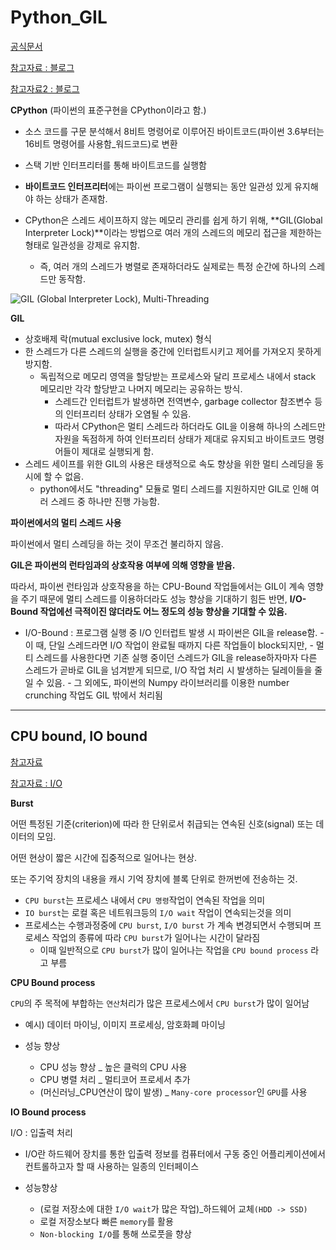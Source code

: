 # Python_GIL

[공식문서](https://wiki.python.org/moin/GlobalInterpreterLock)



[참고자료 : 블로그](https://hongl.tistory.com/240)

[참고자료2 : 블로그](https://seongonion.tistory.com/117)



**CPython** (파이썬의 표준구현을 CPython이라고 함.)

-   소스 코드를 구문 분석해서 8비트 명령어로 이루어진 바이트코드(파이썬 3.6부터는 16비트 명령어를 사용함_워드코드)로 변환
-   스택 기반 인터프리터를 통해 바이트코드를 실행함

-   **바이트코드 인터프리터**에는 파이썬 프로그램이 실행되는 동안 일관성 있게 유지해야 하는 상태가 존재함.

-   CPython은 스레드 세이프하지 않는 메모리 관리를 쉽게 하기 위해, **GIL(Global Interpreter Lock)**이라는 방법으로 여러 개의 스레드의 메모리 접근을 제한하는 형태로 일관성을 강제로 유지함.
    -   즉, 여러 개의 스레드가 병렬로 존재하더라도 실제로는 특정 순간에 하나의 스레드만 동작함.

![GIL (Global Interpreter Lock), Multi-Threading](https://blog.kakaocdn.net/dn/NMZMc/btq7Fh10ids/ldqiHOn73U62KEfO6USX40/img.png)

**GIL**

-   상호배제 락(mutual exclusive lock, mutex) 형식
-   한 스레드가 다른 스레드의 실행을 중간에 인터럽트시키고 제어를 가져오지 못하게 방지함.
    -   독립적으로 메모리 영역을 할당받는 프로세스와 달리 프로세스 내에서 stack 메모리만 각각 할당받고 나머지 메모리는 공유하는 방식.
        -   스레드간 인터럽트가 발생하면 전역변수, garbage collector 참조변수 등의 인터프리터 상태가 오염될 수 있음.
        -   따라서 CPython은 멀티 스레드라 하더라도 GIL을 이용해 하나의 스레드만 자원을 독점하게 하여 인터프리터 상태가 제대로 유지되고 바이트코드 명령어들이 제대로 실행되게 함.
-   스레드 세이프를 위한 GIL의 사용은 태생적으로 속도 향상을 위한 멀티 스레딩을 동시에 할 수 없음.
    -   python에서도 "threading" 모듈로 멀티 스레드를 지원하지만 GIL로 인해 여러 스레드 중 하나만 진행 가능함.



**파이썬에서의 멀티 스레드 사용**

파이썬에서 멀티 스레딩을 하는 것이 무조건 불리하지 않음.

**GIL은 파이썬의 런타임과의 상호작용 여부에 의해 영향을 받음.**

따라서, 파이썬 런타임과 상호작용을 하는 CPU-Bound 작업들에서는 GIL이 계속 영향을 주기 때문에 멀티 스레드를 이용하더라도 성능 향상을 기대하기 힘든 반면, **I/O-Bound 작업에선 극적이진 않더라도 어느 정도의 성능 향상을 기대할 수 있음.**

-    I/O-Bound : 프로그램 실행 중 I/O 인터럽트 발생 시 파이썬은 GIL을 release함.
    -   이 때, 단일 스레드라면 I/O 작업이 완료될 때까지 다른 작업들이 block되지만, 
    -   멀티 스레드를 사용한다면 기존 실행 중이던 스레드가 GIL을 release하자마자 다른 스레드가 곧바로 GIL을 넘겨받게 되므로, I/O 작업 처리 시 발생하는 딜레이들을 줄일 수 있음.
    -   그 외에도, 파이썬의 Numpy 라이브러리를 이용한 number crunching 작업도 GIL 밖에서 처리됨



----



## CPU bound, IO bound

[참고자료](https://taes-k.github.io/2021/06/05/cpu-io-bound/)

[참고자료 : I/O](https://chelseafandev.github.io/2021/07/13/os-io-system/)



**Burst**

어떤 특정된 기준(criterion)에 따라 한 단위로서 취급되는 연속된 신호(signal) 또는 데이터의 모임.

어떤 현상이 짧은 시간에 집중적으로 일어나는 현상.

또는 주기억 장치의 내용을 캐시 기억 장치에 블록 단위로 한꺼번에 전송하는 것.

-   `CPU burst`는 프로세스 내에서 `CPU 명령`작업이 연속된 작업을 의미
-   `IO burst`는 로컬 혹은 네트워크등의 `I/O wait` 작업이 연속되는것을 의미
-   프로세스는 수행과정중에 `CPU burst`, `I/O burst` 가 계속 변경되면서 수행되며 프로세스 작업의 종류에 따라 `CPU burst`가 일어나는 시간이 달라짐
    -   이때 일반적으로 `CPU burst`가 많이 일어나는 작업을 `CPU bound process` 라고 부름



**CPU Bound process**

`CPU`의 주 목적에 부합하는 `연산`처리가 많은 프로세스에서 `CPU burst`가 많이 일어남

-   예시) 데이터 마이닝, 이미지 프로세싱, 암호화폐 마이닝

-   성능 향상
    -   CPU 성능 향상 _ 높은 클럭의 CPU 사용
    -   CPU 병렬 처리 _ 멀티코어 프로세서 추가
    -   (머신러닝_CPU연산이 많이 발생) _ `Many-core processor`인 `GPU`를 사용



**IO Bound process**

I/O : 입출력 처리

-   I/O란 하드웨어 장치를 통한 입출력 정보를 컴퓨터에서 구동 중인 어플리케이션에서 컨트롤하고자 할 때 사용하는 일종의 인터페이스

-   성능향상
    -   (로컬 저장소에 대한 `I/O wait`가 많은 작업)_하드웨어 교체`(HDD -> SSD)`
    -   로컬 저장소보다 빠른 `memory`를 활용
    -   `Non-blocking I/O`를 통해 쓰로풋을 향상